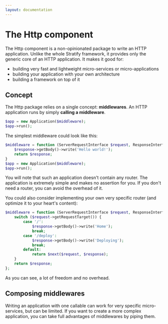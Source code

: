 ```yaml
---
layout: documentation
---
```


# The Http component

The Http component is a non-opinionated package to write an HTTP application. Unlike the whole Stratify framework, it provides only the generic core of an HTTP application. It makes it good for:

- building very fast and lightweight micro-services or micro-applications
- building your application with your own architecture
- building a framework on top of it

## Concept

The Http package relies on a single concept: **middlewares**. An HTTP application runs by simply **calling a middleware**.

```php
$app = new Application($middleware);
$app->run();
```

The simplest middleware could look like this:

```php
$middleware = function (ServerRequestInterface $request, ResponseInterface $response, callable $next) {
    $response->getBody()->write('Hello world!');
    return $response;
}
$app = new Application($middleware);
$app->run();
```

You will note that such an application doesn't contain any router. The application is extremely simple and makes no assertion for you. If you don't need a router, you can avoid the overhead of it.

You could also consider implementing your own very specific router (and optimize it to your heart's content):

```php
$middleware = function (ServerRequestInterface $request, ResponseInterface $response, callable $next) {
    switch ($request->getRequestTarget()) {
        case '/':
            $response->getBody()->write('Home');
            break;
        case '/deploy':
            $response->getBody()->write('Deploying');
            break;
        default:
            return $next($request, $response);
    }
    return $response;
};
```

As you can see, a lot of freedom and no overhead.

## Composing middlewares

Writing an application with one callable can work for very specific micro-services, but can be limited. If you want to create a more complex application, you can take full advantages of middlewares by piping them.
